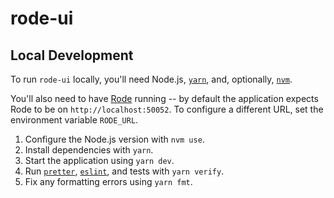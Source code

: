 # rode-ui

## Local Development

To run `rode-ui` locally, you'll need Node.js, [`yarn`](https://yarnpkg.com/), and, optionally, [`nvm`](https://github.com/nvm-sh/nvm).

You'll also need to have [Rode](https://github.com/rode/rode) running -- by default the application expects Rode to be on `http://localhost:50052`.
To configure a different URL, set the environment variable `RODE_URL`.

1. Configure the Node.js version with `nvm use`.
1. Install dependencies with `yarn`.
1. Start the application using `yarn dev`.
1. Run [`pretter`](https://prettier.io/), [`eslint`](https://eslint.org/), and tests with `yarn verify`.
1. Fix any formatting errors using `yarn fmt`.
